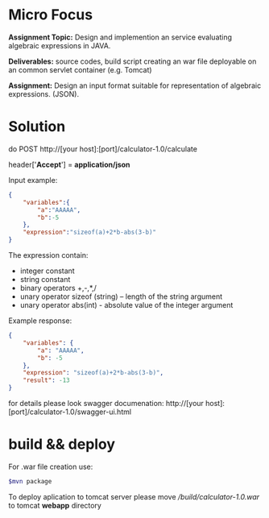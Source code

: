 # Micro Focus
**Assignment Topic:** Design and implemention an service evaluating algebraic expressions in JAVA.

**Deliverables:** source codes, build script creating an war file deployable on an common servlet container (e.g. Tomcat)

**Assignment:**  Design an input format suitable for representation of algebraic expressions. (JSON).

# Solution
do POST http://[your host]:[port]/calculator-1.0/calculate

header['**Accept**'] = **application/json**

Input example:
```json
{
	"variables":{
		"a":"AAAAA",
		"b":-5
	},
	"expression":"sizeof(a)+2*b-abs(3-b)"
}
```
The expression contain:
  - integer constant
  - string constant
  - binary operators +,-,*,/
  - unary operator sizeof (string) – length of the string argument
  - unary operator abs(int)  - absolute value of the integer argument
  
 Example response:
 
```json
{
    "variables": {
        "a": "AAAAA",
        "b": -5
    },
    "expression": "sizeof(a)+2*b-abs(3-b)",
    "result": -13
}
```
for details please look swagger documenation:
http://[your host]:[port]/calculator-1.0/swagger-ui.html



# build && deploy
For .war file creation use:
```sh
$mvn package
```
To deploy aplication to tomcat server please move */build/calculator-1.0.war* to tomcat **webapp** directory
